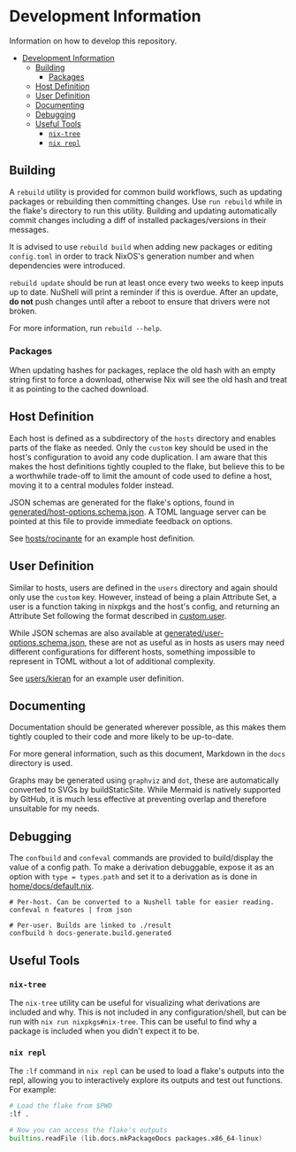 # Development Information

Information on how to develop this repository.

- [Development Information](#development-information)
  - [Building](#building)
    - [Packages](#packages)
  - [Host Definition](#host-definition)
  - [User Definition](#user-definition)
  - [Documenting](#documenting)
  - [Debugging](#debugging)
  - [Useful Tools](#useful-tools)
    - [`nix-tree`](#nix-tree)
    - [`nix repl`](#nix-repl)

## Building

A `rebuild` utility is provided for common build workflows, such as updating
packages or rebuilding then committing changes. Use `run rebuild` while in the
flake's directory to run this utility. Building and updating automatically
commit changes including a diff of installed packages/versions in their
messages.

It is advised to use `rebuild build` when adding new packages or editing
`config.toml` in order to track NixOS's generation number and when dependencies
were introduced.

`rebuild update` should be run at least once every two weeks to keep inputs up
to date. NuShell will print a reminder if this is overdue. After an update, **do
not** push changes until after a reboot to ensure that drivers were not broken.

For more information, run `rebuild --help`.

### Packages

When updating hashes for packages, replace the old hash with an empty string
first to force a download, otherwise Nix will see the old hash and treat it as
pointing to the cached download.

<!-- TODO: Can this be automated? Not sure if this statement is even accurate -->

## Host Definition

Each host is defined as a subdirectory of the `hosts` directory and enables
parts of the flake as needed. Only the `custom` key should be used in the host's
configuration to avoid any code duplication. I am aware that this makes the host
definitions tightly coupled to the flake, but believe this to be a worthwhile
trade-off to limit the amount of code used to define a host, moving it to a
central modules folder instead.

JSON schemas are generated for the flake's options, found in
[generated/host-options.schema.json](../generated/host-options.schema.json). A
TOML language server can be pointed at this file to provide immediate feedback
on options.

See [hosts/rocinante](../../hosts/rocinante/) for an example host definition.

## User Definition

Similar to hosts, users are defined in the `users` directory and again should
only use the `custom` key. However, instead of being a plain Attribute Set, a
user is a function taking in nixpkgs and the host's config, and returning an
Attribute Set following the format described in
[custom.user](../generated/host-options.md#customuser).

While JSON schemas are also available at
[generated/user-options.schema.json](../generated/user-options.schema.json),
these are not as useful as in hosts as users may need different configurations
for different hosts, something impossible to represent in TOML without a lot of
additional complexity.

See [users/kieran](../../users/kieran/default.nix) for an example user
definition.

## Documenting

Documentation should be generated wherever possible, as this makes them tightly
coupled to their code and more likely to be up-to-date.

For more general information, such as this document, Markdown in the `docs`
directory is used.

Graphs may be generated using `graphviz` and `dot`, these are automatically
converted to SVGs by buildStaticSite. While Mermaid is natively supported by
GitHub, it is much less effective at preventing overlap and therefore unsuitable
for my needs.

## Debugging

The `confbuild` and `confeval` commands are provided to build/display the value
of a config path. To make a derivation debuggable, expose it as an option with
`type = types.path` and set it to a derivation as is done in
[home/docs/default.nix](../../modules/home/docs/default.nix).

```nu
# Per-host. Can be converted to a Nushell table for easier reading.
confeval n features | from json

# Per-user. Builds are linked to ./result
confbuild h docs-generate.build.generated
```

## Useful Tools

### `nix-tree`

The `nix-tree` utility can be useful for visualizing what derivations are
included and why. This is not included in any configuration/shell, but can be
run with `nix run nixpkgs#nix-tree`. This can be useful to find why a package is
included when you didn't expect it to be.

### `nix repl`

The `:lf` command in `nix repl` can be used to load a flake's outputs into the
repl, allowing you to interactively explore its outputs and test out functions.
For example:

```nix
# Load the flake from $PWD
:lf .

# Now you can access the flake's outputs
builtins.readFile (lib.docs.mkPackageDocs packages.x86_64-linux)
```
